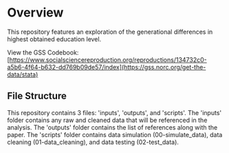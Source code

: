 # Overview

This repository features an exploration of the generational differences in highest obtained education level.

View the GSS Codebook: [https://www.socialsciencereproduction.org/reproductions/134732c0-a5b6-4f64-b632-dd769b09de57/index](https://gss.norc.org/get-the-data/stata)


## File Structure

This repository contains 3 files: 'inputs', 'outputs', and 'scripts'. The 'inputs' folder contains any raw and cleaned data that will be referenced in the analysis. The 'outputs' folder contains the list of references along with the paper. The 'scripts' folder contains data simulation (00-simulate_data), data cleaning (01-data_cleaning), and data testing (02-test_data).
